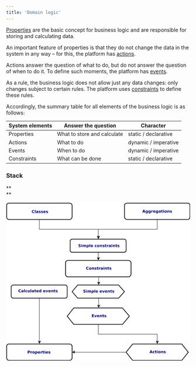 ```yaml
---
title: 'Domain logic'
---
```


[Properties](Properties.md) are the basic concept for business logic and are responsible for storing and calculating data. 

An important feature of properties is that they do not change the data in the system in any way – for this, the platform has [actions](Actions.md). 

Actions answer the question of what to do, but do not answer the question of when to do it. To define such moments, the platform has [events](Events.md). 

As a rule, the business logic does not allow just any data changes: only changes subject to certain rules. The platform uses [constraints](Constraints.md) to define these rules.

Accordingly, the summary table for all elements of the business logic is as follows:

|System elements|Answer the question|Character|
|---|---|---|
|Properties|What to store and calculate|static / declarative|
|Actions|What to do|dynamic / imperative|
|Events|When to do|dynamic / imperative|
|Constraints|What can be done|static / declarative|

### Stack

**  
**

![](download/temp/svgout619108216981339674.png)

  
